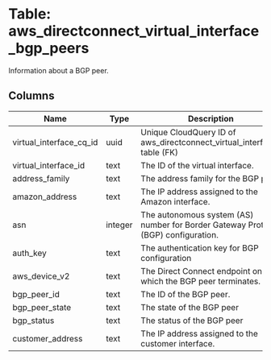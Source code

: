 
# Table: aws_directconnect_virtual_interface_bgp_peers
Information about a BGP peer. 
## Columns
| Name        | Type           | Description  |
| ------------- | ------------- | -----  |
|virtual_interface_cq_id|uuid|Unique CloudQuery ID of aws_directconnect_virtual_interfaces table (FK)|
|virtual_interface_id|text|The ID of the virtual interface.|
|address_family|text|The address family for the BGP peer.|
|amazon_address|text|The IP address assigned to the Amazon interface.|
|asn|integer|The autonomous system (AS) number for Border Gateway Protocol (BGP) configuration.|
|auth_key|text|The authentication key for BGP configuration|
|aws_device_v2|text|The Direct Connect endpoint on which the BGP peer terminates.|
|bgp_peer_id|text|The ID of the BGP peer.|
|bgp_peer_state|text|The state of the BGP peer|
|bgp_status|text|The status of the BGP peer|
|customer_address|text|The IP address assigned to the customer interface.|
